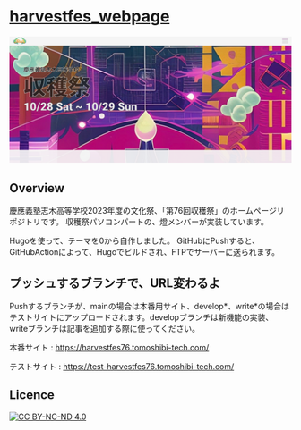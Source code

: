 # [harvestfes_webpage]((https://harvestfes76.tomoshibi-tech.com/))

![img](https://github.com/Tomoshibi-technology/harvestfes_webpage/blob/main/readme.png)

## Overview

慶應義塾志木高等学校2023年度の文化祭、「第76回収穫祭」のホームページリポジトリです。
収穫祭パソコンパートの、燈メンバーが実装しています。

Hugoを使って、テーマを0から自作しました。
GitHubにPushすると、GitHubActionによって、Hugoでビルドされ、FTPでサーバーに送られます。

## プッシュするブランチで、URL変わるよ
Pushするブランチが、mainの場合は本番用サイト、develop*、write*の場合はテストサイトにアップロードされます。developブランチは新機能の実装、writeブランチは記事を追加する際に使ってください。

本番サイト : https://harvestfes76.tomoshibi-tech.com/

テストサイト : https://test-harvestfes76.tomoshibi-tech.com/


## Licence

[![CC BY-NC-ND 4.0](https://i.creativecommons.org/l/by-nc-nd/4.0/88x31.png)](https://creativecommons.org/licenses/by-nc-nd/4.0/)



